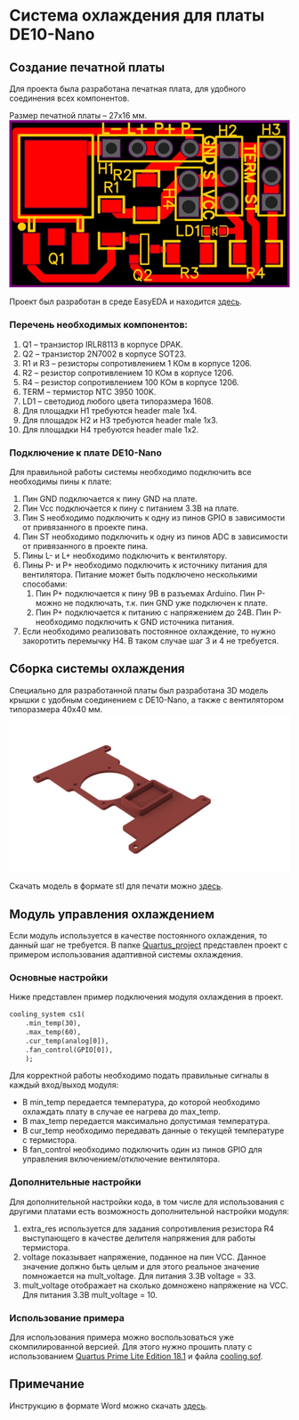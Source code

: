 # Система охлаждения для платы DE10-Nano
## Создание печатной платы
Для проекта была разработана печатная плата, для удобного соединения всех компонентов. 

Размер печатной платы – 27х16 мм.
![Печатная плата](PCB.png)

Проект был разработан в среде EasyEDA и находится [здесь](PCB_Layout.json).
### Перечень необходимых компонентов:
1. Q1 – транзистор IRLR8113 в корпусе DPAK.
2. Q2 – транзистор 2N7002 в корпусе SOT23.
3. R1 и R3 – резисторы сопротивлением 1 КОм в корпусе 1206.
4. R2 – резистор сопротивлением 10 КОм в корпусе 1206.
5. R4 – резистор сопротивлением 100 КОм в корпусе 1206.
6. TERM – термистор NTC 3950 100K.
7. LD1 – светодиод любого цвета типоразмера 1608.
8. Для площадки H1 требуются header male 1x4.
9. Для площадок H2 и H3 требуются header male 1x3.
10. Для площадки H4 требуются header male 1x2.

### Подключение к плате DE10-Nano
Для правильной работы системы необходимо подключить все необходимы пины к плате:

1. Пин GND подключается к пину GND на плате.
2. Пин Vcc подключается к пину с питанием 3.3В на плате.
3. Пин S необходимо подключить к одну из пинов GPIO в зависимости от привязанного в проекте пина.
4. Пин ST необходимо подключить к одну из пинов ADC в зависимости от привязанного в проекте пина.
5. Пины L- и L+ необходимо подключить к вентилятору.
6. Пины P- и P+ необходимо подключить к источнику питания для вентилятора. Питание может быть подключено несколькими способами:
    1. Пин P+ подключается к пину 9В в разъемах Arduino. Пин P- можно не подключать, т.к. пин GND уже подключен к плате.
    2. Пин P+ подключается к питанию с напряжением до 24В. Пин P- необходимо подключить к GND источника питания.
7. Если необходимо реализовать постоянное охлаждение, то нужно закоротить перемычку H4. В таком случае шаг 3 и 4 не требуется.

## Сборка системы охлаждения

Специально для разработанной платы был разработана 3D модель крышки с удобным соединением с DE10-Nano, а также с вентилятором типоразмера 40х40 мм.
![Крышка](Крышка.png)

Скачать модель в формате stl для печати можно [здесь](Крышка.stl).

## Модуль управления охлаждением
Если модуль используется в качестве постоянного охлаждения, то данный шаг не требуется.
В папке [Quartus_project](Quartus_project/) представлен проект с примером использования адаптивной системы охлаждения.
### Основные настройки
Ниже представлен пример подключения модуля охлаждения в проект.
```
cooling_system cs1(
    .min_temp(30),
    .max_temp(60),
    .cur_temp(analog[0]),    
    .fan_control(GPIO[0]),
    );
```
Для корректной работы необходимо подать правильные сигналы в каждый вход/выход модуля:
* В min_temp передается температура, до которой необходимо охлаждать плату в случае ее нагрева до max_temp.
* В max_temp передается максимально допустимая температура.
* В cur_temp необходимо передавать данные о текущей температуре с термистора. 
* В fan_control необходимо подключить один из пинов GPIO для управления включением/отключение вентилятора.

### Дополнительные настройки
Для дополнительной настройки кода, в том числе для использования с другими платами есть возможность дополнительной настройки модуля:

1. extra_res используется для задания сопротивления резистора R4 выступающего в качестве делителя напряжения для работы термистора.
2. voltage показывает напряжение, поданное на пин VCC. Данное значение должно быть целым и для этого реальное значение помножается на mult_voltage. Для питания 3.3В voltage = 33.
3. mult_voltage отображает на сколько домножено напряжение на VCC. Для питания 3.3В mult_voltage = 10.

### Использование примера
Для использования примера можно воспользоваться уже скомпилированной версией. Для этого нужно прошить плату с использованием [Quartus Prime Lite Edition 18.1](https://fpgasoftware.intel.com/18.1/?edition=lite&platform=windows) и файла [cooling.sof](Quartus_project/cooling.sof).


## Примечание
Инструкцию в формате Word можно скачать [здесь](Инструкция.docx).